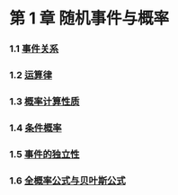 # 第 1 章 随机事件与概率

### 1.1 [事件关系](1-1%20事件关系)

### 1.2 [运算律](1-2%20运算律)

### 1.3 [概率计算性质](1-3%20概率计算性质)

### 1.4 [条件概率](1-4%20条件概率)

### 1.5 [事件的独立性](1-5%20事件的独立性)

### 1.6 [全概率公式与贝叶斯公式](1-6%20全概率公式与贝叶斯公式)
